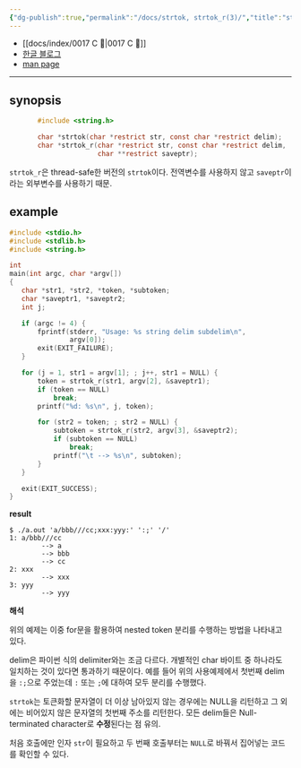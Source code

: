 ```yaml
---
{"dg-publish":true,"permalink":"/docs/strtok, strtok_r(3)/","title":"strtok, strtok_r(3)"}
---
```


- [[docs/index/0017 C 🍎\|0017 C 🍎]]
- [한글 블로그](https://www.it-note.kr/86)
- [man page](https://man7.org/linux/man-pages/man3/strtok.3.html)
___

## synopsis

```c
       #include <string.h>

       char *strtok(char *restrict str, const char *restrict delim);
       char *strtok_r(char *restrict str, const char *restrict delim,
                      char **restrict saveptr);
```

`strtok_r`은 thread-safe한 버전의 `strtok`이다. 전역변수를 사용하지 않고 `saveptr`이라는 외부변수를 사용하기 때문.

## example

```c
#include <stdio.h>
#include <stdlib.h>
#include <string.h>

int
main(int argc, char *argv[])
{
   char *str1, *str2, *token, *subtoken;
   char *saveptr1, *saveptr2;
   int j;

   if (argc != 4) {
	   fprintf(stderr, "Usage: %s string delim subdelim\n",
			   argv[0]);
	   exit(EXIT_FAILURE);
   }

   for (j = 1, str1 = argv[1]; ; j++, str1 = NULL) {
	   token = strtok_r(str1, argv[2], &saveptr1);
	   if (token == NULL)
		   break;
	   printf("%d: %s\n", j, token);

	   for (str2 = token; ; str2 = NULL) {
		   subtoken = strtok_r(str2, argv[3], &saveptr2);
		   if (subtoken == NULL)
			   break;
		   printf("\t --> %s\n", subtoken);
	   }
   }

   exit(EXIT_SUCCESS);
}
```

**result**

```shell
$ ./a.out 'a/bbb///cc;xxx:yyy:' ':;' '/'
1: a/bbb///cc
		--> a
		--> bbb
		--> cc
2: xxx
		--> xxx
3: yyy
		--> yyy
```

**해석**

위의 예제는 이중 for문을 활용하여 nested token 분리를 수행하는 방법을 나타내고 있다.

delim은 파이썬 식의 delimiter와는 조금 다르다. 개별적인 char 바이트 중 하나라도 일치하는 것이 있다면 통과하기 때문이다. 예를 들어 위의 사용예제에서 첫번째 delim을 `:;`으로 주었는데 `:` 또는 `;`에 대하여 모두 분리를 수행했다. 

`strtok`는 토큰화할 문자열이 더 이상 남아있지 않는 경우에는 NULL을 리턴하고 그 외에는 비어있지 않은 문자열의 첫번째 주소를 리턴한다. 모든 delim들은 Null-terminated character로 **수정**된다는 점 유의.

처음 호출에만 인자 `str`이 필요하고 두 번째 호출부터는 `NULL`로 바꿔서 집어넣는 코드를 확인할 수 있다.
